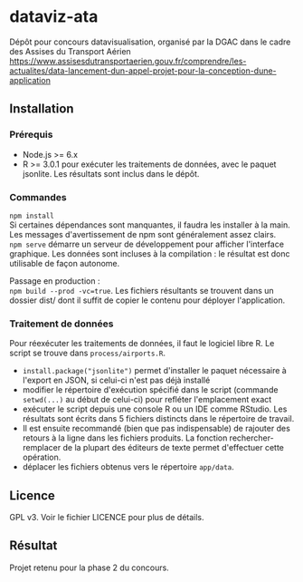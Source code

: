 # dataviz-ata
Dépôt pour concours datavisualisation, organisé par la DGAC dans le cadre des Assises du Transport Aérien https://www.assisesdutransportaerien.gouv.fr/comprendre/les-actualites/data-lancement-dun-appel-projet-pour-la-conception-dune-application 

## Installation

### Prérequis

* Node.js >= 6.x
* R >= 3.0.1 pour exécuter les traitements de données, avec le paquet jsonlite. Les résultats sont inclus dans le dépôt. 

### Commandes

`npm install`  
Si certaines dépendances sont manquantes, il faudra les installer à la main. Les messages d'avertissement de npm sont généralement assez clairs.  
`npm serve`  démarre un serveur de développement pour afficher l'interface graphique. Les données sont incluses à la compilation : le résultat est donc utilisable de façon autonome. 

Passage en production :  
`npm build --prod -vc=true`. Les fichiers résultants se trouvent dans un dossier dist/ dont il suffit de copier le contenu pour déployer l'application. 

### Traitement de données

Pour réexécuter les traitements de données, il faut le logiciel libre R. Le script se trouve dans `process/airports.R`.  
* `install.package("jsonlite")` permet d'installer le paquet nécessaire à l'export en JSON, si celui-ci n'est pas déjà installé
* modifier le répertoire d'exécution spécifié dans le script (commande `setwd(...)` au début de celui-ci) pour refléter l'emplacement exact
* exécuter le script depuis une console R ou un IDE comme RStudio. Les résultats sont écrits dans 5 fichiers distincts dans le répertoire de travail.
* Il est ensuite recommandé (bien que pas indispensable) de rajouter des retours à la ligne dans les fichiers produits. La fonction rechercher-remplacer de la plupart des éditeurs de texte permet d'effectuer cette opération. 
* déplacer les fichiers obtenus vers le répertoire `app/data`. 

## Licence

GPL v3. Voir le fichier LICENCE pour plus de détails. 

## Résultat

Projet retenu pour la phase 2 du concours. 
